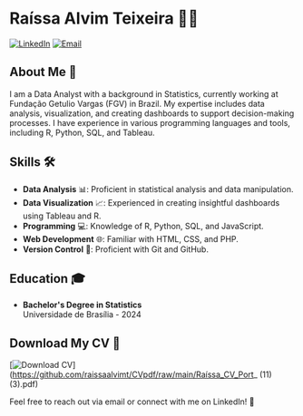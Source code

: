 # Raíssa Alvim Teixeira 👩‍💻

[![LinkedIn](https://img.shields.io/badge/LinkedIn-0A66C2?style=for-the-badge&logo=linkedin&logoColor=white)](https://www.linkedin.com/in/raissaalvimt/) 
[![Email](https://img.shields.io/badge/Email-D14836?style=for-the-badge&logo=gmail&logoColor=white)](mailto:raissaalvimt@gmail.com)

## About Me 🌟

I am a Data Analyst with a background in Statistics, currently working at Fundação Getulio Vargas (FGV) in Brazil. My expertise includes data analysis, visualization, and creating dashboards to support decision-making processes. I have experience in various programming languages and tools, including R, Python, SQL, and Tableau.

## Skills 🛠️

- **Data Analysis** 📊: Proficient in statistical analysis and data manipulation.
- **Data Visualization** 📈: Experienced in creating insightful dashboards using Tableau and R.
- **Programming** 💻: Knowledge of R, Python, SQL, and JavaScript.
- **Web Development** 🌐: Familiar with HTML, CSS, and PHP.
- **Version Control** 🔧: Proficient with Git and GitHub.

## Education 🎓

- **Bachelor's Degree in Statistics**  
  Universidade de Brasília - 2024

## Download My CV 📄

[![Download CV](https://img.shields.io/badge/Download%20CV-007BFF?style=for-the-badge&logo=adobe&logoColor=white)](https://github.com/raissaalvimt/CVpdf/raw/main/Raíssa_CV_Port_ (11) (3).pdf)

Feel free to reach out via email or connect with me on LinkedIn! 🤝
